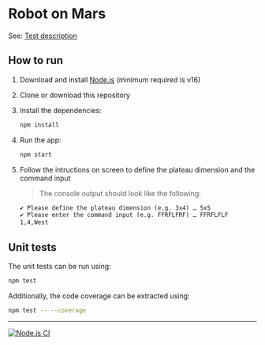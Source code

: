 # Robot on Mars
See: [Test description](/test-description.md)

## How to run
1. Download and install [Node.js](https://nodejs.org/en/download/) (minimum required is v16)

1. Clone or download this repository

1. Install the dependencies:
    ```sh
    npm install
    ```

1. Run the app:
    ```sh
    npm start
    ```

1. Follow the intructions on screen to define the plateau dimension and the command input

    > The console output should look like the following:
    
    ```txt
    ✔ Please define the plateau dimension (e.g. 3x4) … 5x5
    ✔ Please enter the command input (e.g. FFRFLFRF) … FFRFLFLF
    1,4,West
    ```

## Unit tests
The unit tests can be run using:
```sh
npm test
```

Additionally, the code coverage can be extracted using:
```sh
npm test -- --coverage
```

---

[![Node.js CI](https://github.com/dcollioni/robot-on-mars/actions/workflows/node.js.yml/badge.svg)](https://github.com/dcollioni/robot-on-mars/actions/workflows/node.js.yml)
